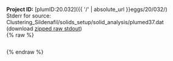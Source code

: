 **Project ID:** [plumID:20.032]({{ '/' | absolute_url }}eggs/20/032/)  
Stderr for source:  Clustering_Sildenafil/solids_setup/solid_analysis/plumed37.dat   
(download [zipped raw stdout](plumed37.dat.plumed.stdout.txt.zip))  
{% raw %}
<pre>
</pre>
{% endraw %}
